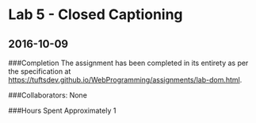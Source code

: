 # Lab 5 - Closed Captioning
## 2016-10-09

###Completion
The assignment has been completed in its entirety as per the specification at https://tuftsdev.github.io/WebProgramming/assignments/lab-dom.html.

###Collaborators:
None

###Hours Spent
Approximately 1
